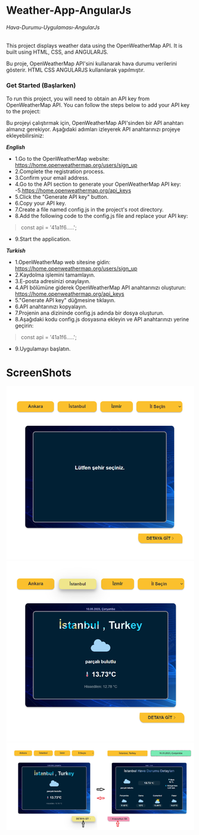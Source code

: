 # Weather-App-AngularJs 
###### Hava-Durumu-Uygulaması-AngularJs
This project displays weather data using the OpenWeatherMap API. It is built using HTML, CSS, and ANGULARJS.   
  
Bu proje, OpenWeatherMap API'sini kullanarak hava durumu verilerini gösterir. HTML CSS ANGULARJS kullanılarak yapılmıştır.

### Get Started (Başlarken) 
To run this project, you will need to obtain an API key from OpenWeatherMap API. You can follow the steps below to add your API key to the project:  

Bu projeyi çalıştırmak için, OpenWeatherMap API'sinden bir API anahtarı almanız gerekiyor. Aşağıdaki adımları izleyerek API anahtarınızı projeye ekleyebilirsiniz:  


**_English_**

- 1.Go to the OpenWeatherMap website: https://home.openweathermap.org/users/sign_up
- 2.Complete the registration process.
- 3.Confirm your email address.
- 4.Go to the API section to generate your OpenWeatherMap API key: -5.https://home.openweathermap.org/api_keys
- 5.Click the "Generate API key" button.
- 6.Copy your API key.
- 7.Create a file named config.js in the project's root directory.
- 8.Add the following code to the config.js file and replace your API key:
>const api = '41a1f6.....';
- 9.Start the application.

**_Turkish_**
- 1.OpenWeatherMap web sitesine gidin: https://home.openweathermap.org/users/sign_up
- 2.Kaydolma işlemini tamamlayın.
- 3.E-posta adresinizi onaylayın.
- 4.API bölümüne giderek OpenWeatherMap API anahtarınızı oluşturun: https://home.openweathermap.org/api_keys
- 5."Generate API key" düğmesine tıklayın.
- 6.API anahtarınızı kopyalayın.
- 7.Projenin ana dizininde config.js adında bir dosya oluşturun.
- 8.Aşağıdaki kodu config.js dosyasına ekleyin ve API anahtarınızı yerine geçirin:
>const api = '41a1f6.....';
- 9.Uygulamayı başlatın.

# ScreenShots
![alt text](screenshots/1.png)  
![alt text](screenshots/2.png)  
![alt text](screenshots/3.png)  
